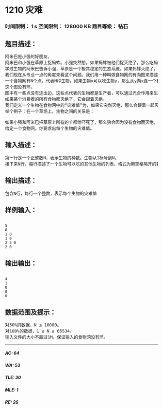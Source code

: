 # 1210 灾难   
### 时间限制： 1 s     空间限制： 128000 KB     题目等级： 钻石  
## 题目描述：  

<pre>
阿米巴是小强的好朋友。  
阿米巴和小强在草原上捉蚂蚱。小强突然想，如果蚂蚱被他们捉灭绝了，那么吃蚂蚱的小鸟就会饿死，而捕食小鸟的猛禽也会跟着灭绝，从而引发一系列的生态灾难。  
学过生物的阿米巴告诉小强，草原是一个极其稳定的生态系统。如果蚂蚱灭绝了，小鸟照样可以吃别的虫子，所以一个物种的灭绝并不一定会引发重大的灾难。  
我们现在从专业一点的角度来看这个问题。我们用一种叫做食物网的有向图来描述生物之间的关系：  
一个食物网有N个点，代表N种生物，如果生物x可以吃生物y，那么从y向x连一个有向边。  
这个图没有环。  
图中有一些点没有连出边，这些点代表的生物都是生产者，可以通过光合作用来生存； 而有连出边的点代表的都是消费者，它们必须通过吃其他生物来生存。  
如果某个消费者的所有食物都灭绝了，它会跟着灭绝。
我们定义一个生物在食物网中的“灾难值”为，如果它突然灭绝，那么会跟着一起灭绝的生物的种数。  
举个例子：在一个草场上，生物之间的关系是：
        
如果小强和阿米巴把草原上所有的羊都给吓死了，那么狼会因为没有食物而灭绝，而小强和阿米巴可以通过吃牛、牛可以通过吃草来生存下去。所以，羊的灾难值是1。但是，如果草突然灭绝，那么整个草原上的5种生物都无法幸免，所以，草的灾难值是4。  
给定一个食物网，你要求出每个生物的灾难值。
</pre>
  
  
## 输入描述：  

<pre>
第一行是一个正整数N，表示生物的种数。生物从1标号到N。  
接下来N行，每行描述了一个生物可以吃的其他生物的列表，格式为用空格隔开的若干个数字，每个数字表示一种生物的标号，最后一个数字是0表示列表的结束。
</pre>
  
  
## 输出描述：  

<pre>
包含N行，每行一个整数，表示每个生物的灾难值
</pre>
  
  
## 样例输入：  

<pre><code>
5  
0  
1 0  
1 0  
2 3 0  
2 0
</code></pre>
  
  
## 输出输出：  

<pre><code>
4  
1  
0  
0  
0
</code></pre>
  
  
## 数据范围及提示：  

<pre>
对50%的数据，N ≤ 10000。  
对100%的数据，1 ≤ N ≤ 65534。  
输入文件的大小不超过1M。保证输入的食物网没有环。
</pre>
  
  
***  

##### AC: 64  
##### WA: 53  
##### TLE: 30  
##### MLE: 1  
##### RE: 26  

